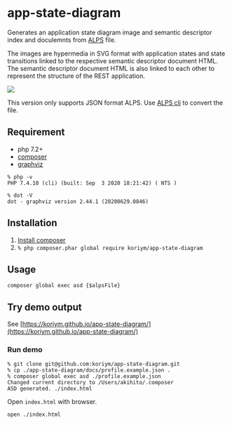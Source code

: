 # app-state-diagram

Generates an application state diagram image and semantic descriptor index and doculemnts from [ALPS](http://alps.io/) file.

The images are hypermedia in SVG format with application states and state transitions linked to the respective semantic descriptor document HTML. The semantic descriptor document HTML is also linked to each other to represent the structure of the REST application.

<a href="https://koriym.github.io/app-state-diagram/profile.example.svg"><img src="https://koriym.github.io/app-state-diagram/profile.example.svg"></a>

This version only supports JSON format ALPS. Use [ALPS cli](https://github.com/filip26/alps) to convert the file.

## Requirement

 * php 7.2+
 * [composer](https://getcomposer.org/)
 * [graphviz](https://graphviz.org/download/)

```
% php -v
PHP 7.4.10 (cli) (built: Sep  3 2020 18:21:42) ( NTS )

% dot -V    
dot - graphviz version 2.44.1 (20200629.0846)
```

## Installation

 1. [Install composer](https://getcomposer.org/)
 2. `% php composer.phar global require koriym/app-state-diagram`

## Usage

```
composer global exec asd {$alpsFile}
```

## Try demo output

See [https://koriym.github.io/app-state-diagram/](https://koriym.github.io/app-state-diagram/)

### Run demo

```
% git clone git@github.com:koriym/app-state-diagram.git
% cp ./app-state-diagram/docs/profile.example.json .
% composer global exec asd ./profile.example.json 
Changed current directory to /Users/akihito/.composer
ASD generated. ./index.html
```

Open `index.html` with browser.

```
open ./index.html
```
